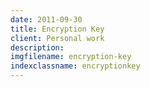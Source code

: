 ```yaml
---
date: 2011-09-30
title: Encryption Key
client: Personal work
description:
imgfilename: encryption-key
indexclassname: encryptionkey
---
```


<img srcset="/img/encryption-key-1x.png 1x, /img/encryption-key-2x.png 2x">
